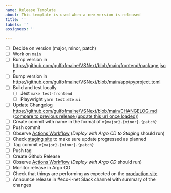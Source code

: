 ```yaml
---
name: Release Template
about: This template is used when a new version is released
title: ''
labels: ''
assignees: ''

---
```


- [ ] Decide on version (major, minor, patch)
- [ ] Work on `main`
- [ ] Bump version in https://github.com/gulfofmaine/VSNext/blob/main/frontend/package.json
- [ ] Bump version in https://github.com/gulfofmaine/VSNext/blob/main/app/pyproject.toml
- [ ] Build and test locally
  - [ ] Jest `make test-frontend`
  - [ ] Playwright `yarn test:e2e:ui`
- [ ] Update Changelog https://github.com/gulfofmaine/VSNext/blob/main/CHANGELOG.md ([compare to previous release (update this url once loaded)](https://github.com/gulfofmaine/VSNext/compare/v0.14.3...main))
- [ ] Create commit with name in the format of `v{major}.{minor}.{patch}`
- [ ] Push commit
- [ ] Observe [Actions Workflow](https://github.com/gulfofmaine/VSNext/actions) (_Deploy with Argo CD to Staging_ should run)
- [ ] Check [staging site](https://staging-investigate.gmri.org/) to make sure update progressed as planned
- [ ] Tag commit `v{major}.{minor}.{patch}`
- [ ] Push tag
- [ ] Create Github Release
- [ ] Observe [Actions Workflow](https://github.com/gulfofmaine/VSNext/actions) (_Deploy with Argo CD_ should run)
- [ ] Monitor release in Argo CD
- [ ] Check that things are performing as expected on the [production site](https://investigate.gmri.org/)
- [ ] Announce release in #eco-i-net Slack channel with summary of the changes
